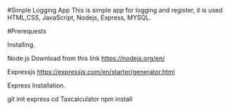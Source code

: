 #Simple Logging App
This is simple app for logging and register, it is used HTML,CSS, JavaScript, Nodejs, Express, MYSQL.

#Prerequests

Installing.

Node.js
Download from this link
https://nodejs.org/en/


Expressjs
https://expressjs.com/en/starter/generator.html

Express Installation.

git init
express
cd Taxcalculator
npm install





